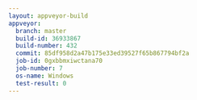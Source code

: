 ```yaml
---
layout: appveyor-build
appveyor:
  branch: master
  build-id: 36933867
  build-number: 432
  commit: 85df958d2a47b175e33ed39527f65b867794bf2a
  job-id: 0gxbbmxiwctana70
  job-number: 7
  os-name: Windows
  test-result: 0
---
```

